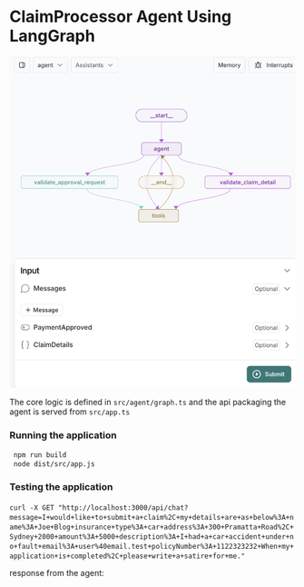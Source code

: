# ClaimProcessor Agent Using LangGraph 




![Graph view in LangGraph studio UI](./static/studio.png)

The core logic is defined in `src/agent/graph.ts` and the api packaging the agent is served from `src/app.ts`


### Running the application

```
 npm run build
 node dist/src/app.js
```

### Testing the application

```curl -X GET "http://localhost:3000/api/chat?message=I+would+like+to+submit+a+claim%2C+my+details+are+as+below%3A+name%3A+Joe+Blog+insurance+type%3A+car+address%3A+300+Pramatta+Road%2C+Sydney+2000+amount%3A+5000+description%3A+I+had+a+car+accident+under+no+fault+email%3A+user%40email.test+policyNumber%3A+1122323232+When+my+application+is+completed%2C+please+write+a+satire+for+me."```

response from the agent:

```{"message":"Your claim has been successfully submitted and approved. Here is a satire for you:\n\n---\n\nIn the land of insurance woes, where accidents strike without a cause,\nJoe Blog stood tall, with a claim so true, a car mishap he did rue.\n\nOn Pramatta Road, in Sydney's heart, his car met fate, torn apart,\nNo fault of his, the truth be told, yet the damages took their toll.\n\nWith claim in hand, and approval bright, Joe's journey now sees the light,\nThe insurance gods have smiled on him, his claim approved, to the brim.\n\nSo here's to Joe, a tale well spun, of car mishaps and battles won,\nMay his wheels roll smooth, his path be clear, in the world of claims, no fear.\n\n---\n\nIf you need any further assistance or have any more claims to submit, feel free to let me know!"}
```
